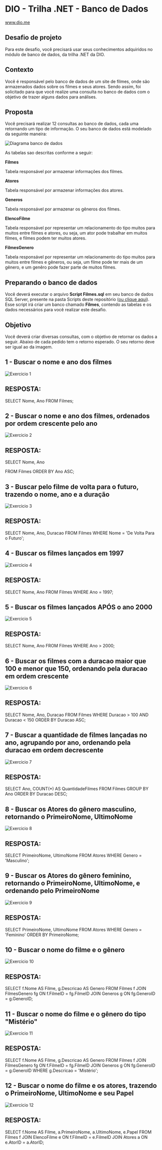 # DIO - Trilha .NET - Banco de Dados
www.dio.me

## Desafio de projeto
Para este desafio, você precisará usar seus conhecimentos adquiridos no módulo de banco de dados, da trilha .NET da DIO.

## Contexto
Você é responsável pelo banco de dados de um site de filmes, onde são armazenados dados sobre os filmes e seus atores. Sendo assim, foi solicitado para que você realize uma consulta no banco de dados com o objetivo de trazer alguns dados para análises.

## Proposta
Você precisará realizar 12 consultas ao banco de dados, cada uma retornando um tipo de informação.
O seu banco de dados está modelado da seguinte maneira:

![Diagrama banco de dados](Imagens/diagrama.png)

As tabelas sao descritas conforme a seguir:

**Filmes**

Tabela responsável por armazenar informações dos filmes.

**Atores**

Tabela responsável por armazenar informações dos atores.

**Generos**

Tabela responsável por armazenar os gêneros dos filmes.

**ElencoFilme**

Tabela responsável por representar um relacionamento do tipo muitos para muitos entre filmes e atores, ou seja, um ator pode trabalhar em muitos filmes, e filmes
podem ter muitos atores.

**FilmesGenero**

Tabela responsável por representar um relacionamento do tipo muitos para muitos entre filmes e gêneros, ou seja, um filme pode ter mais de um gênero, e um genêro pode fazer parte de muitos filmes.

## Preparando o banco de dados
Você deverá executar o arquivo **Script Filmes.sql** em seu banco de dados SQL Server, presente na pasta Scripts deste repositório ([ou clique aqui](Script%20Filmes.sql)). Esse script irá criar um banco chamado **Filmes**, contendo as tabelas e os dados necessários para você realizar este desafio.

## Objetivo
Você deverá criar diversas consultas, com o objetivo de retornar os dados a seguir. Abaixo de cada pedido tem o retorno esperado. O seu retorno deve ser igual ao da imagem.

## 1 - Buscar o nome e ano dos filmes

![Exercicio 1](Imagens/1.png)

## RESPOSTA:

SELECT Nome, Ano
FROM Filmes;


## 2 - Buscar o nome e ano dos filmes, ordenados por ordem crescente pelo ano

![Exercicio 2](Imagens/2.png)

## RESPOSTA:
SELECT Nome, Ano

FROM Filmes
ORDER BY Ano ASC;


## 3 - Buscar pelo filme de volta para o futuro, trazendo o nome, ano e a duração

![Exercicio 3](Imagens/3.png)

## RESPOSTA:

SELECT Nome, Ano, Duracao
FROM Filmes
WHERE Nome = 'De Volta Para o Futuro';


## 4 - Buscar os filmes lançados em 1997

![Exercicio 4](Imagens/4.png)

## RESPOSTA:

SELECT Nome, Ano
FROM Filmes
WHERE Ano = 1997;


## 5 - Buscar os filmes lançados APÓS o ano 2000

![Exercicio 5](Imagens/5.png)

## RESPOSTA:

SELECT Nome, Ano
FROM Filmes
WHERE Ano > 2000;


## 6 - Buscar os filmes com a duracao maior que 100 e menor que 150, ordenando pela duracao em ordem crescente

![Exercicio 6](Imagens/6.png)

## RESPOSTA:

SELECT Nome, Ano, Duracao
FROM Filmes
WHERE Duracao > 100 AND Duracao < 150
ORDER BY Duracao ASC;


## 7 - Buscar a quantidade de filmes lançadas no ano, agrupando por ano, ordenando pela duracao em ordem decrescente

![Exercicio 7](Imagens/7.png)

## RESPOSTA:

SELECT Ano, COUNT(*) AS QuantidadeFilmes
FROM Filmes
GROUP BY Ano
ORDER BY Duracao DESC;


## 8 - Buscar os Atores do gênero masculino, retornando o PrimeiroNome, UltimoNome

![Exercicio 8](Imagens/8.png)

## RESPOSTA:

SELECT PrimeiroNome, UltimoNome
FROM Atores
WHERE Genero = 'Masculino';


## 9 - Buscar os Atores do gênero feminino, retornando o PrimeiroNome, UltimoNome, e ordenando pelo PrimeiroNome

![Exercicio 9](Imagens/9.png)

## RESPOSTA:

SELECT PrimeiroNome, UltimoNome
FROM Atores
WHERE Genero = 'Feminino'
ORDER BY PrimeiroNome;


## 10 - Buscar o nome do filme e o gênero

![Exercicio 10](Imagens/10.png)

## RESPOSTA:

SELECT f.Nome AS Filme, g.Descricao AS Genero
FROM Filmes f
JOIN FilmesGenero fg ON f.FilmeID = fg.FilmeID
JOIN Generos g ON fg.GeneroID = g.GeneroID;


## 11 - Buscar o nome do filme e o gênero do tipo "Mistério"

![Exercicio 11](Imagens/11.png)

## RESPOSTA:

SELECT f.Nome AS Filme, g.Descricao AS Genero
FROM Filmes f
JOIN FilmesGenero fg ON f.FilmeID = fg.FilmeID
JOIN Generos g ON fg.GeneroID = g.GeneroID
WHERE g.Descricao = 'Mistério';


## 12 - Buscar o nome do filme e os atores, trazendo o PrimeiroNome, UltimoNome e seu Papel

![Exercicio 12](Imagens/12.png)

## RESPOSTA:

SELECT f.Nome AS Filme, a.PrimeiroNome, a.UltimoNome, e.Papel
FROM Filmes f
JOIN ElencoFilme e ON f.FilmeID = e.FilmeID
JOIN Atores a ON e.AtorID = a.AtorID;

